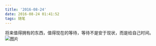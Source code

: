 ```yaml
---
title: '2016-08-24'
date: 2016-08-24 01:41:52
tags: 随笔
---
```

将来值得拥有的东西，值得现在的等待，等待不是安于现状，而是给自己时间。
![图片](http://obakk2u63.bkt.clouddn.com/blog/2016-08-24.png?imageView2/2/w/450)
